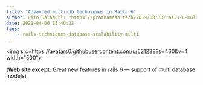 ```yaml
---
title: "Advanced multi-db techniques in Rails 6"
author: Pito Salasurl: "https://prathamesh.tech/2019/08/13/rails-6-multi-database-part-two" cover: "https://avatars0.githubusercontent.com/u/621238?s=460&v=4" 
date: 2021-04-06 13:40:22
tags:
    - rails-techniques-database-scalability-multi
---
```

<img src=https://avatars0.githubusercontent.com/u/621238?s=460&v=4 width="500">



(**Web site except:** Great new features in rails 6 — support of multi database models) 
